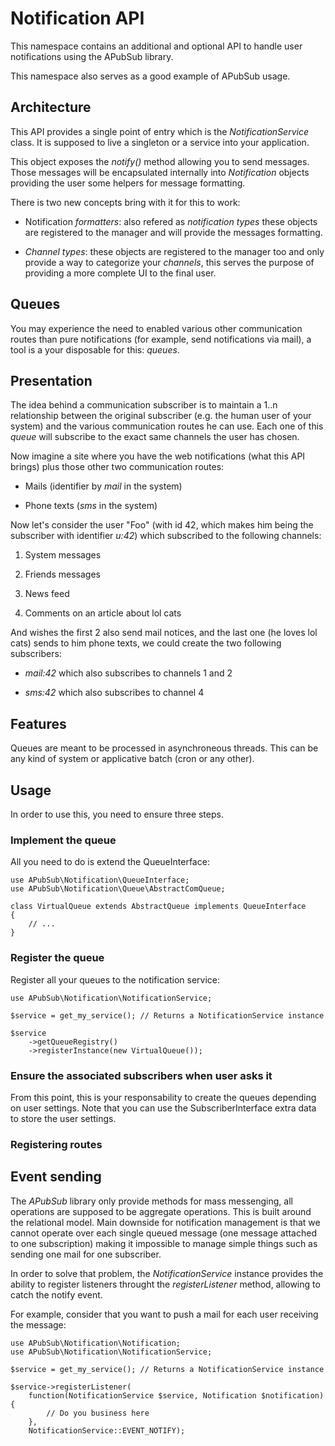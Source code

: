 # Notification API

This namespace contains an additional and optional API to handle user
notifications using the APubSub library.

This namespace also serves as a good example of APubSub usage.

## Architecture

This API provides a single point of entry which is the *NotificationService*
class. It is supposed to live a singleton or a service into your application.

This object exposes the *notify()* method allowing you to send messages. Those
messages will be encapsulated internally into *Notification* objects providing
the user some helpers for message formatting.

There is two new concepts bring with it for this to work:

* Notification *formatters*: also refered as *notification types* these
  objects are registered to the manager and will provide the messages
  formatting.

* *Channel types*: these objects are registered to the manager too and only
  provide a way to categorize your *channels*, this serves the purpose of
  providing a more complete UI to the final user.

## Queues

You may experience the need to enabled various other communication routes than
pure notifications (for example, send notifications via mail), a tool is a your
disposable for this: *queues*.

## Presentation

The idea behind a communication subscriber is to maintain a 1..n relationship
between the original subscriber (e.g. the human user of your system) and the
various communication routes he can use. Each one of this *queue* will
subscribe to the exact same channels the user has chosen.

Now imagine a site where you have the web notifications (what this API brings)
plus those other two communication routes:

* Mails (identifier by *mail* in the system)

* Phone texts (*sms* in the system)

Now let's consider the user "Foo" (with id 42, which makes him being the
subscriber with identifier *u:42*) which subscribed to the following channels:

1. System messages

2. Friends messages

3. News feed

4. Comments on an article about lol cats

And wishes the first 2 also send mail notices, and the last one (he loves lol
cats) sends to him phone texts, we could create the two following subscribers:

* *mail:42* which also subscribes to channels 1 and 2

* *sms:42* which also subscribes to channel 4

## Features

Queues are meant to be processed in asynchroneous threads. This can be any kind
of system or applicative batch (cron or any other).

## Usage

In order to use this, you need to ensure three steps.

### Implement the queue

All you need to do is extend the QueueInterface:

    use APubSub\Notification\QueueInterface;
    use APubSub\Notification\Queue\AbstractComQueue;

    class VirtualQueue extends AbstractQueue implements QueueInterface
    {
        // ...
    }

### Register the queue

Register all your queues to the notification service:

    use APubSub\Notification\NotificationService;

    $service = get_my_service(); // Returns a NotificationService instance

    $service
        ->getQueueRegistry()
        ->registerInstance(new VirtualQueue());

### Ensure the associated subscribers when user asks it

From this point, this is your responsability to create the queues depending
on user settings. Note that you can use the SubscriberInterface extra data
to store the user settings.

### Registering routes

## Event sending

The *APubSub* library only provide methods for mass messenging, all operations
are supposed to be aggregate operations. This is built around the relational
model. Main downside for notification management is that we cannot operate over
each single queued message (one message attached to one subscription) making it
impossible to manage simple things such as sending one mail for one subscriber.

In order to solve that problem, the *NotificationService* instance provides the
ability to register listeners throught the *registerListener* method, allowing
to catch the notify event.

For example, consider that you want to push a mail for each user receiving the
message:

    use APubSub\Notification\Notification;
    use APubSub\Notification\NotificationService;

    $service = get_my_service(); // Returns a NotificationService instance

    $service->registerListener(
        function(NotificationService $service, Notification $notification) {
            // Do you business here
        },
        NotificationService::EVENT_NOTIFY);

